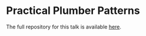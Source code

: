 # Practical Plumber Patterns

The full repository for this talk is available [here](https://github.com/blairj09/ppp).
